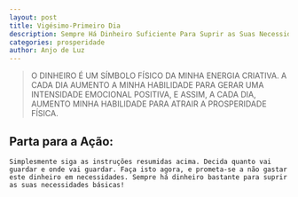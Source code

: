 ```yaml
---
layout: post
title: Vigésimo-Primeiro Dia
description: Sempre Há Dinheiro Suficiente Para Suprir as Suas Necessidades
categories: prosperidade
author: Anjo de Luz
---
```


> O DINHEIRO É UM SÍMBOLO FÍSICO DA MINHA ENERGIA CRIATIVA. A CADA DIA AUMENTO A MINHA HABILIDADE PARA GERAR UMA INTENSIDADE EMOCIONAL POSITIVA, E ASSIM, A CADA DIA, AUMENTO MINHA HABILIDADE PARA ATRAIR A PROSPERIDADE FÍSICA.

## Parta para a Ação:
	Simplesmente siga as instruções resumidas acima. Decida quanto vai guardar e onde vai guardar. Faça isto agora, e prometa-se a não gastar este dinheiro em necessidades. Sempre há dinheiro bastante para suprir as suas necessidades básicas!